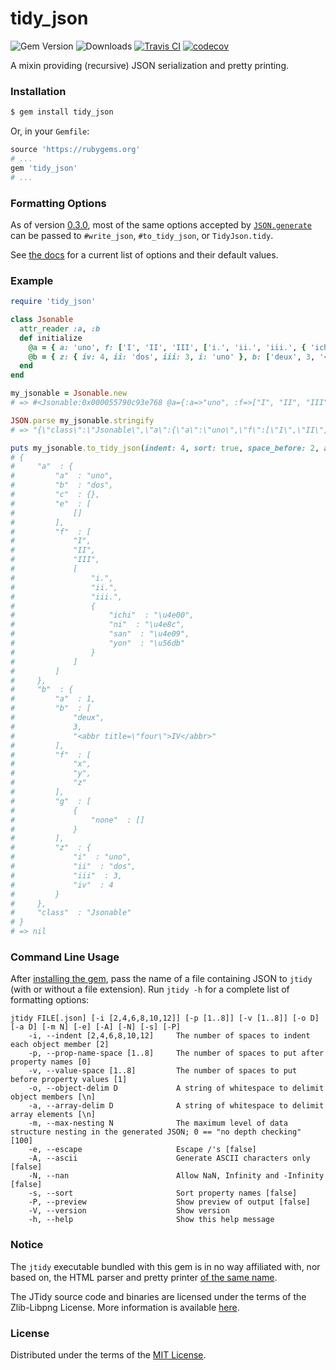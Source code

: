 # tidy_json

![Gem Version][gem_version_badge]  ![Downloads][gem_downloads]  [![Travis CI][travis_build_status_badge]][travis_build_status]  [![codecov][codecov_badge]][codecov_status]

A mixin providing (recursive) JSON serialization and pretty printing.

### Installation

```bash
$ gem install tidy_json
```

Or, in your `Gemfile`:

```ruby
source 'https://rubygems.org'
# ...
gem 'tidy_json'
# ...
```

### Formatting Options

As of version [0.3.0][], most of the same options accepted by [`JSON.generate`][]
can be passed to `#write_json`, `#to_tidy_json`, or `TidyJson.tidy`.

See [the docs][] for a current list of options and their default values.

### Example

```ruby
require 'tidy_json'

class Jsonable
  attr_reader :a, :b
  def initialize
    @a = { a: 'uno', f: ['I', 'II', 'III', ['i.', 'ii.', 'iii.', { 'ichi': "\u{4e00}", 'ni': "\u{4e8c}", 'san': "\u{4e09}", 'yon': "\u{56db}" }]], c: {}, b: 'dos', e: [[]] }
    @b = { z: { iv: 4, ii: 'dos', iii: 3, i: 'uno' }, b: ['deux', 3, '<abbr title="four">IV</abbr>'], a: 1, g: [{ none: [] }], f: %w[x y z] }
  end
end

my_jsonable = Jsonable.new
# => #<Jsonable:0x000055790c93e768 @a={:a=>"uno", :f=>["I", "II", "III", ["i.", "ii.", "iii.", {:ichi=>"一", :ni=>"二", :san=>"三", :yon=>"四"}]], :c=>{}, :b=>"dos", :e=>[[]]}, @b={:z=>{:iv=>4, :ii=>"dos", :iii=>3, :i=>"uno"}, :b=>["deux", 3, "<abbr title=\"four\">IV</abbr>"], :a=>1, :g=>[{:none=>[]}], :f=>["x", "y", "z"]}>

JSON.parse my_jsonable.stringify
# => "{\"class\":\"Jsonable\",\"a\":{\"a\":\"uno\",\"f\":[\"I\",\"II\",\"III\",[\"i.\",\"ii.\",\"iii.\",{\"ichi\":\"一\",\"ni\":\"二\",\"san\":\"三\",\"yon\":\"四\"}]],\"c\":{},\"b\":\"dos\",\"e\":[[]]},\"b\":{\"z\":{\"iv\":4,\"ii\":\"dos\",\"iii\":3,\"i\":\"uno\"},\"b\":[\"deux\",3,\"<abbr title=\\\"four\\\">IV</abbr>\"],\"a\":1,\"g\":[{\"none\":[]}],\"f\":[\"x\",\"y\",\"z\"]}}"

puts my_jsonable.to_tidy_json(indent: 4, sort: true, space_before: 2, ascii_only: true)
# {
#     "a"  : {
#         "a"  : "uno",
#         "b"  : "dos",
#         "c"  : {},
#         "e"  : [
#             []
#         ],
#         "f"  : [
#             "I",
#             "II",
#             "III",
#             [
#                 "i.",
#                 "ii.",
#                 "iii.",
#                 {
#                     "ichi"  : "\u4e00",
#                     "ni"  : "\u4e8c",
#                     "san"  : "\u4e09",
#                     "yon"  : "\u56db"
#                 }
#             ]
#         ]
#     },
#     "b"  : {
#         "a"  : 1,
#         "b"  : [
#             "deux",
#             3,
#             "<abbr title=\"four\">IV</abbr>"
#         ],
#         "f"  : [
#             "x",
#             "y",
#             "z"
#         ],
#         "g"  : [
#             {
#                 "none"  : []
#             }
#         ],
#         "z"  : {
#             "i"  : "uno",
#             "ii"  : "dos",
#             "iii"  : 3,
#             "iv"  : 4
#         }
#     },
#     "class"  : "Jsonable"
# }
# => nil
```

### Command Line Usage

After [installing the gem][], pass the name of a file containing JSON to `jtidy`
(with or without a file extension). Run `jtidy -h` for a complete list of
formatting options:

```
jtidy FILE[.json] [-i [2,4,6,8,10,12]] [-p [1..8]] [-v [1..8]] [-o D] [-a D] [-m N] [-e] [-A] [-N] [-s] [-P]
    -i, --indent [2,4,6,8,10,12]     The number of spaces to indent each object member [2]
    -p, --prop-name-space [1..8]     The number of spaces to put after property names [0]
    -v, --value-space [1..8]         The number of spaces to put before property values [1]
    -o, --object-delim D             A string of whitespace to delimit object members [\n]
    -a, --array-delim D              A string of whitespace to delimit array elements [\n]
    -m, --max-nesting N              The maximum level of data structure nesting in the generated JSON; 0 == "no depth checking" [100]
    -e, --escape                     Escape /'s [false]
    -A, --ascii                      Generate ASCII characters only [false]
    -N, --nan                        Allow NaN, Infinity and -Infinity [false]
    -s, --sort                       Sort property names [false]
    -P, --preview                    Show preview of output [false]
    -V, --version                    Show version
    -h, --help                       Show this help message
```

### Notice
The `jtidy` executable bundled with this gem is in no way affiliated with, nor based on,
the HTML parser and pretty printer [of the same name](https://github.com/jtidy/jtidy).

The JTidy source code and binaries are licensed under the terms of the Zlib-Libpng License.
More information is available [here](https://github.com/jtidy/jtidy/blob/master/LICENSE.txt).

### License
Distributed under the terms of the [MIT License][].


[travis_build_status]: https://app.travis-ci.com/github/rdipardo/tidy_json
[travis_build_status_badge]: https://app.travis-ci.com/rdipardo/tidy_json.svg?branch=master
[codecov_status]: https://codecov.io/gh/rdipardo/tidy_json/branch/master
[codecov_badge]: https://codecov.io/gh/rdipardo/tidy_json/branch/master/graph/badge.svg
[gem_version_badge]: https://img.shields.io/gem/v/tidy_json?color=%234ec820&label=gem%20version&logo=ruby&logoColor=%23e9573f
[gem_downloads]: https://img.shields.io/gem/dt/tidy_json?logo=ruby&logoColor=%23e9573f
[MIT License]: https://github.com/rdipardo/tidy_json/blob/master/LICENSE
[installing the gem]: https://github.com/rdipardo/tidy_json#installation
<!-- API spec -->
[`JSON.generate`]: https://github.com/flori/json/blob/d49c5de49e54a5ad3f6fcf587f98d63266ef9439/lib/json/pure/generator.rb#L111
[the docs]: https://rubydoc.org/github/rdipardo/tidy_json/TidyJson/Formatter#initialize-instance_method
[0.3.0]: https://github.com/rdipardo/tidy_json/releases/tag/v0.3.0
